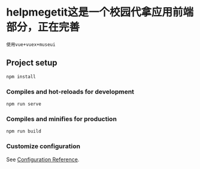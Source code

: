 # helpmegetit这是一个校园代拿应用前端部分，正在完善
```
使用vue+vuex+museui
```
## Project setup
```
npm install
```

### Compiles and hot-reloads for development
```
npm run serve
```

### Compiles and minifies for production
```
npm run build
```

### Customize configuration
See [Configuration Reference](https://cli.vuejs.org/config/).
